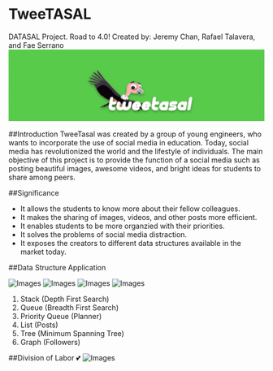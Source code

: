 # TweeTASAL
DATASAL Project. Road to 4.0!
Created by: Jeremy Chan, Rafael Talavera, and Fae Serrano
![Screenshot](1.png)

##Introduction
TweeTasal was created by a group of young engineers, who wants to incorporate the use of social media in education. Today, social media has revolutionized the world and the lifestyle of individuals. The main objective of this project is to provide the function of a social media such as posting beautiful images, awesome videos, and bright ideas for students to share among peers.

##Significance
- It allows the students to know more about their fellow colleagues.
- It makes the sharing of images, videos, and other posts more efficient.
- It enables students to be more organzied with their priorities.
- It solves the problems of social media distraction.
- It exposes the creators to different data structures available in the market today.

##Data Structure Application

![Images](http://cdn1.tnwcdn.com/wp-content/blogs.dir/1/files/2013/11/social-network-links.jpg)
![Images](http://orig00.deviantart.net/fe9d/f/2010/258/9/1/new_login_user_interface_by_seanmcgarrity-d2yrcs2.png)
![Images](http://f.tqn.com/y/personalweb/1/S/s/R/FacebookAccountSignUp.png)
![Images](https://657b072aab060d50f8ce-d7abb53cb376b4947d77643d4b4a48d3.ssl.cf1.rackcdn.com/26452_rem.jpg)

1. Stack (Depth First Search)
2. Queue (Breadth First Search)
3. Priority Queue (Planner)
4. List (Posts)
5. Tree (Minimum Spanning Tree)
6. Graph (Followers)
  
##Division of Labor
💕
![Images](http://www.teamworkandleadership.com/wp-content/uploads/2015/02/teamwork-story-teamwork-makes-the-dreamwork.jpg)
